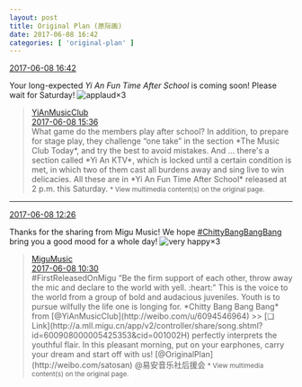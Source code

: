 ```yaml
---
layout: post
title: Original Plan (原际画)
date: 2017-06-08 16:42
categories: [ 'original-plan' ]
---
```


<div class="weibo-info">
  <a href="http://weibo.com/5626539553/F6SOOvL13">2017-06-08 16:42</a>
</div>

Your long-expected *Yi An Fun Time After School* is coming soon! Please wait for Saturday! ![applaud](http://img.t.sinajs.cn/t4/appstyle/expression/ext/normal/36/gza_org.gif)×3

<!-- more -->

> <div class="weibo-post-name">
>   <a href="http://weibo.com/u/6094546964">YiAnMusicClub</a>
> </div>
> <div class="weibo-info">
>   <a href="http://weibo.com/6094546964/F6So1vV63">2017-06-08 15:36</a>
> </div>
> What game do the members play after school? In addition, to prepare for stage play, they challenge “one take” in the section *The Music Club Today*, and try the best to avoid mistakes. And … there's a section called *Yi An KTV*, which is locked until a certain condition is met, in which two of them cast all burdens away and sing live to win delicacies. All these are in *Yi An Fun Time After School* released at 2 p.m. this Saturday.  
> <small>* View multimedia content(s) on the original page.</small>

---

<div class="weibo-info">
  <a href="http://weibo.com/5626539553/F6R8Vpjjv">2017-06-08 12:26</a>
</div>

Thanks for the sharing from Migu Music! We hope [#ChittyBangBangBang](http://weibo.com/p/10080869629d1ef7664a35b7c8b778c8edc61d) bring you a good mood for a whole day! ![very happy](http://img.t.sinajs.cn/t4/appstyle/expression/ext/normal/58/mb_org.gif)×3

> <div class="weibo-post-name">
>   <a href="http://weibo.com/10658830">MiguMusic</a>
> </div>
> <div class="weibo-info">
>   <a href="http://weibo.com/1867028705/F6QnAhnk1">2017-06-08 10:30</a>
> </div>
> #FirstReleasedOnMigu “Be the firm support of each other, throw away the mic and declare to the world with yell. :heart:” This is the voice to the world from a group of bold and audacious juveniles. Youth is to pursue wilfully the life one is longing for. *Chitty Bang Bang Bang* from [@YiAnMusicClub](http://weibo.com/u/6094546964) >> [❏ Link](http://a.mll.migu.cn/app/v2/controller/share/song.shtml?id=600908000005425353&cid=001002H) perfectly interprets the youthful flair. In this pleasant morning, put on your earphones, carry your dream and start off with us! [@OriginalPlan](http://weibo.com/satosan) @易安音乐社后援会  
> <small>* View multimedia content(s) on the original page.</small>
